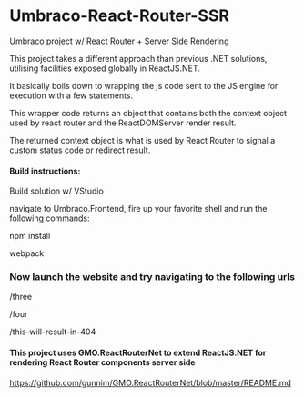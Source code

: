 # Umbraco-React-Router-SSR
Umbraco project w/ React Router + Server Side Rendering

This project takes a different approach than previous .NET solutions, utilising facilities exposed globally in ReactJS.NET.

It basically boils down to wrapping the js code sent to the JS engine for execution with a few statements. 

This wrapper code returns an object that contains both the context object used by react router and the ReactDOMServer render result.

The returned context object is what is used by React Router to signal a custom status code or redirect result.


#### Build instructions:

Build solution w/ VStudio

navigate to Umbraco.Frontend, fire up your favorite shell and run the following commands:

npm install

webpack

### Now launch the website and try navigating to the following urls

/three

/four

/this-will-result-in-404

#### This project uses GMO.ReactRouterNet to extend ReactJS.NET for rendering React Router components server side

https://github.com/gunnim/GMO.ReactRouterNet/blob/master/README.md

